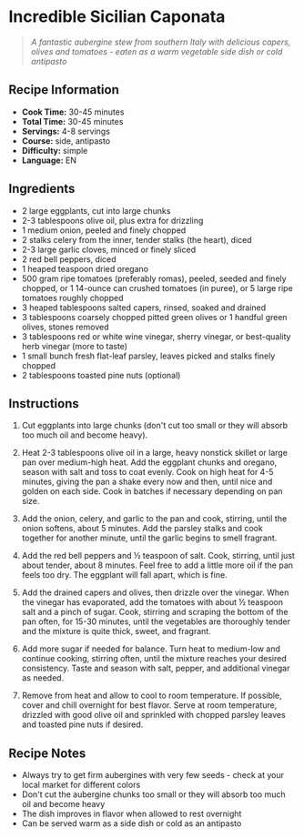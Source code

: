 
# Incredible Sicilian Caponata

> *A fantastic aubergine stew from southern Italy with delicious capers, olives and tomatoes - eaten as a warm vegetable side dish or cold antipasto*

## Recipe Information

- **Cook Time:** 30-45 minutes
- **Total Time:** 30-45 minutes
- **Servings:** 4-8 servings
- **Course:** side, antipasto
- **Difficulty:** simple
- **Language:** EN

## Ingredients

- 2 large eggplants, cut into large chunks
- 2-3 tablespoons olive oil, plus extra for drizzling
- 1 medium onion, peeled and finely chopped
- 2 stalks celery from the inner, tender stalks (the heart), diced
- 2-3 large garlic cloves, minced or finely sliced
- 2 red bell peppers, diced
- 1 heaped teaspoon dried oregano
- 500 gram ripe tomatoes (preferably romas), peeled, seeded and finely chopped, or 1 14-ounce can crushed tomatoes (in puree), or 5 large ripe tomatoes roughly chopped
- 3 heaped tablespoons salted capers, rinsed, soaked and drained
- 3 tablespoons coarsely chopped pitted green olives or 1 handful green olives, stones removed
- 3 tablespoons red or white wine vinegar, sherry vinegar, or best-quality herb vinegar (more to taste)
- 1 small bunch fresh flat-leaf parsley, leaves picked and stalks finely chopped
- 2 tablespoons toasted pine nuts (optional)

## Instructions

1. Cut eggplants into large chunks (don't cut too small or they will absorb too much oil and become heavy).

2. Heat 2-3 tablespoons olive oil in a large, heavy nonstick skillet or large pan over medium-high heat. Add the eggplant chunks and oregano, season with salt and toss to coat evenly. Cook on high heat for 4-5 minutes, giving the pan a shake every now and then, until nice and golden on each side. Cook in batches if necessary depending on pan size.

3. Add the onion, celery, and garlic to the pan and cook, stirring, until the onion softens, about 5 minutes. Add the parsley stalks and cook together for another minute, until the garlic begins to smell fragrant.

4. Add the red bell peppers and ½ teaspoon of salt. Cook, stirring, until just about tender, about 8 minutes. Feel free to add a little more oil if the pan feels too dry. The eggplant will fall apart, which is fine.

5. Add the drained capers and olives, then drizzle over the vinegar. When the vinegar has evaporated, add the tomatoes with about ½ teaspoon salt and a pinch of sugar. Cook, stirring and scraping the bottom of the pan often, for 15-30 minutes, until the vegetables are thoroughly tender and the mixture is quite thick, sweet, and fragrant.

6. Add more sugar if needed for balance. Turn heat to medium-low and continue cooking, stirring often, until the mixture reaches your desired consistency. Taste and season with salt, pepper, and additional vinegar as needed.

7. Remove from heat and allow to cool to room temperature. If possible, cover and chill overnight for best flavor. Serve at room temperature, drizzled with good olive oil and sprinkled with chopped parsley leaves and toasted pine nuts if desired.

## Recipe Notes

- Always try to get firm aubergines with very few seeds - check at your local market for different colors
- Don't cut the aubergine chunks too small or they will absorb too much oil and become heavy
- The dish improves in flavor when allowed to rest overnight
- Can be served warm as a side dish or cold as an antipasto
